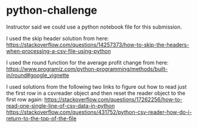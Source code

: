# python-challenge

Instructor said we could use a python notebook file for this submission.

I used the skip header solution from here:
https://stackoverflow.com/questions/14257373/how-to-skip-the-headers-when-processing-a-csv-file-using-python

I used the round function for the average profit change from here:
https://www.programiz.com/python-programming/methods/built-in/round#google_vignette

I used solutions from the following two links to figure out how to read just the first row in a csvreader object and then reset the reader object to the first row again:
https://stackoverflow.com/questions/17262256/how-to-read-one-single-line-of-csv-data-in-python
https://stackoverflow.com/questions/431752/python-csv-reader-how-do-i-return-to-the-top-of-the-file